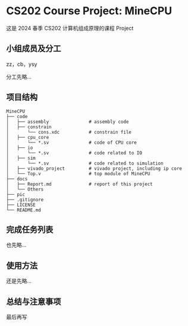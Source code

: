 # CS202 Course Project: MineCPU

这是 2024 春季 CS202 计算机组成原理的课程 Project

## 小组成员及分工

zz，cb，ysy

分工先略...

## 项目结构

```
MineCPU
├── code                                              
│   ├── assembly               # assembly code
│   ├── constrain
│       └── cons.xdc           # constrain file
│   ├── cpu_core
│       └── *.sv               # code of CPU core
│   ├── io
│       └── *.sv               # code related to IO
│   ├── sim
│       └── *.sv               # code related to simulation
│   ├── vivado_project         # vivado project, including ip core
│   └── Top.v                  # top module of MineCPU
├── docs
│   ├── Report.md              # report of this project
│   └── Others
├── pic
├── .gitignore
├── LICENSE
└── README.md
```

## 完成任务列表

也先略...

## 使用方法

还是先略...

## 总结与注意事项

最后再写